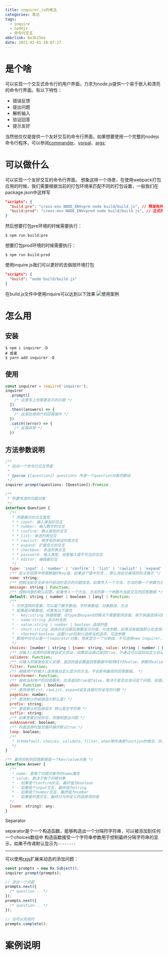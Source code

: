 ```yaml
---
title: inquirer.js的用法
categories: 笔记
tags:
  - inquire
  - nodejs
  - 命令行交互
abbrlink: 8e3b15ee
date: 2021-02-01 18:07:27
---
```


# 是个啥
可以实现一个交互式命令行的用户界面。力求为node.js提供一个易于嵌入和漂亮的命令行界面。有以下特性：
* 错误反馈
* 提出问题
* 解析输入
* 验证回答
* 提示友好

当然他仅仅是提供一个友好交互的命令行界面，如果想要使用一个完整的nodejs命令行程序，可以参阅[commander](https://github.com/visionmedia/commander.js)、[vorpal](https://github.com/dthree/vorpal)、[args](https://github.com/leo/args);


# 可以做什么
可以实现一个友好交互的命令行界面。
想象这样一个场景，在使用webpack打包应用的时候，我们需要根据当前的打包环境来匹配不同的打包设置，一般我们在package.json中这样写
```json
"scripts": {
  "build:pre": "cross-env NODE_ENV=pre node build/build.js", // 预发布环境
  "build:prod": "cross-env NODE_ENV=prod node build/build.js", // 正式环境
}
```
然后想要打包pre环境的时候需要执行：
```shell
$ npm run build:pre
```
想要打包prod环境的时候需要执行：
```shell
$ npm run build:prod
```
使用inquire.js我们可以更好的去做按环境打包
```json
"scripts": {
  "build": "node build/build.js"
}
```
在build.js文件中使用inquire可以达到以下效果
![使用案例](use_for.png)

# 怎么用

## 安装
```shell
$ npm i inquirer -D
# 或者
$ yarn add inquirer -D
```

## 使用
```js
const inquirer = require('inquirer');
inquirer
  .prompt([
    /* 这里写上你需要显示的问题 */
  ])
  .then((answers) => {
    /* 这里处理用户的回答操作 */
  })
  .catch((error) => {
    /* 处理异常 */
  })
```

## 方法参数说明
```js
/**
 * 启动一个命令行交互界面
 *
 * @param {[question]} questions 传递一个question对象的数组
 */
inquirer.prompt(questions: [Question]):Promise

/**
 * 所要传递的问题对象
 */
interface Question {
  /**
   * 所要展示的交互类型
   * * input: 输入类型的交互
   * * number: 输入数字的交互
   * * confirm: 确认类型的交互
   * * list: 单选列表交互
   * * rawlist: 带序号的单选列表交互
   * * expand: 扩展显示的交互
   * * checkbox: 多选列表交互
   * * password: 输入类型，但是输入值不可见的交互
   * * editor: 编辑器交互
   */
  type: 'input' | 'number' | 'confirm' | 'list' | 'rawlist' | 'expand' | 'checkbox' | 'password' | 'editor';
  /** 定义在回答中获取数据的key值，如果这个值中包含.，那么他会已路径的形式展示 */
  name: string;
  /** 控制当前交互命令行启动时显示的问题信息。如果传入一个方法，方法的第一个参数为当前交互的回答数据。默认值为name的值 */
  message: string | Function;
  /** 控制问题的默认回答。如果传入一个方法，方法的第一个参数为当前交互的回答数据 */
  default: string | number | boolean | [any] | Function;
  /**
   * 可供选择的答案，可以是个数字数组、字符串数组、对象数组、方法
   * 如果是对象数组，对象有以下属性
   * - key:string 快捷按键，在type是expand的情况下需要提供该值，用于快速选择问题的答案
   * - name:string 显示的名称
   * - value:string | number | boolean 选择的值
   * - short:string 选择后在问题后面要显示的值，可选参数，如果没有赋值默认在选择后显示name值
   * - checked:boolean 设置true后默认选择当前选项，可选参数
   * 数组中也可以是一个separator对象，用来显示一个分割线，不可选择new inquirer.Separator()
   */
  choices: [number | string | {name: string, value: string | number | boolean, short?: string}] | Function;
  /** 对输入|选择的回答做自定义验证，如果验证通过返回true，不通过可以返回自定义验证不通过提示消息，如果返回false那么就会显示默认验证不通过提示消息。方法参数为当前输入|选择的值，第二个参数为当前交互的回答数据 */
  validate: Function;
  /** 对输入的值做自定义处理，返回的值会覆盖回答数据中相同KEY的value。参数同validate方法 */
  filter: Function;
  /** 根据用户的输入|选择做自定义显示的方法，不会影响最终的回答数据。 */
  transformer: Function;
  /** 接收当前用户的回答散列，应该返回true或false，取决于是否应该问这个问题。该值也可以是一个简单的布尔值 */
  when: Function | boolean;
  /** 更改使用list、rawList、expand或复选框时将呈现的行数 */
  pageSize: number;
  /** 更改默认的前缀显示默认是? */
  prefix: string;
  /** 更改默认的后缀显示 默认是空字符串 */
  suffix: string;
  /** 如果答案已经存在，则强制提出问题 */
  askAnswered: boolean;
  /** 列表选择时是否循环操作默认true */
  loop: boolean;
  /** 
   * 针对default、choices、validate、filter、when等传递是function的情况，并且在方法体内部如果有异步调用获取数据的情况，可以考虑使用this.async()或者返回一个promise可以在异步的情况下得到正确的值
   */
}

/** 最终的到的回答数据是一个kev/value对象 */
interface Answer {
  /** 
   * name: 是每个问题对象中的name属性
   * value: 取决于每个问题对象
   * - 如果是个confirm交互，最终值为boolean
   * - 如果是个input交互，最终值为string
   * - 如果是个number交互，最终值为number
   * - 如果是列表交互，最终只为所定义的选择项的值
  */
  [name: string]: any;
}
```

Separator

separator是个一个构造函数，能够构造出一个分隔符字符串，可以被添加到任何一个choices数组中
构造函数接受一个字符串参数用于控制最终分隔字符串的显示，如果不传递默认显示为`--------`

-----

可以使用[rxjs](https://github.com/ReactiveX/rxjs)扩展来动态的添加问题：
```js
const prompts = new Rx.Subject();
inquirer.prompt(prompts);

// 添加一个问题
prompts.next({
  /* question... */
});
prompts.next({
  /* question... */
});

// 当可以完成时
prompts.complete();
```

# 案例说明

